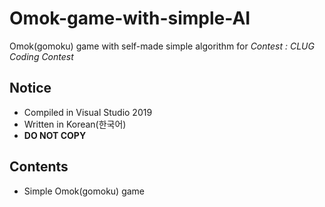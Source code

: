 # Omok-game-with-simple-AI
Omok(gomoku) game with self-made simple algorithm for *Contest : CLUG Coding Contest*

## Notice
- Compiled in Visual Studio 2019
- Written in Korean(한국어)
- **DO NOT COPY**
## Contents
- Simple Omok(gomoku) game
